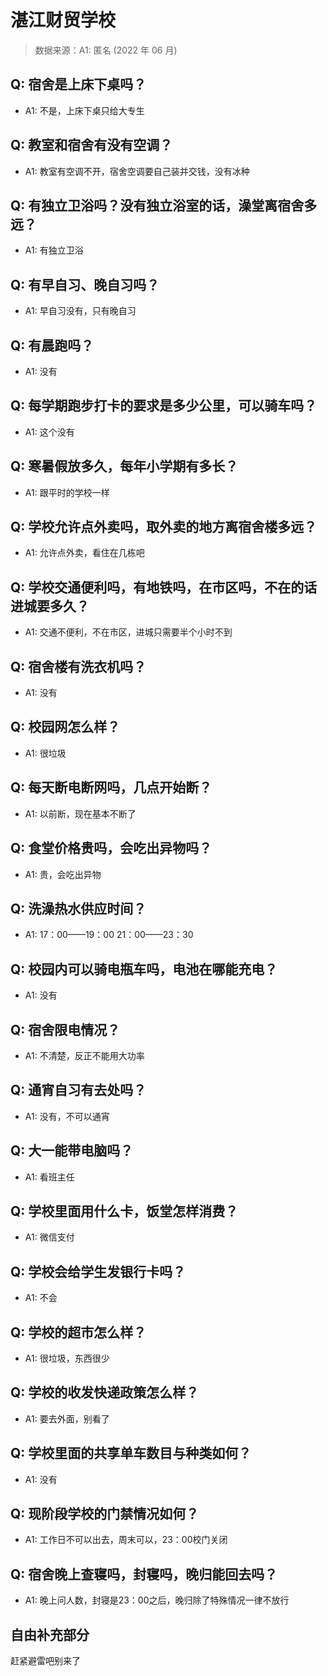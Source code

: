 # 湛江财贸学校

> 数据来源：A1: 匿名 (2022 年 06 月)

## Q: 宿舍是上床下桌吗？

- A1: 不是，上床下桌只给大专生

## Q: 教室和宿舍有没有空调？

- A1: 教室有空调不开，宿舍空调要自己装并交钱，没有冰种

## Q: 有独立卫浴吗？没有独立浴室的话，澡堂离宿舍多远？

- A1: 有独立卫浴

## Q: 有早自习、晚自习吗？

- A1: 早自习没有，只有晚自习

## Q: 有晨跑吗？

- A1: 没有

## Q: 每学期跑步打卡的要求是多少公里，可以骑车吗？

- A1: 这个没有

## Q: 寒暑假放多久，每年小学期有多长？

- A1: 跟平时的学校一样

## Q: 学校允许点外卖吗，取外卖的地方离宿舍楼多远？

- A1: 允许点外卖，看住在几栋吧

## Q: 学校交通便利吗，有地铁吗，在市区吗，不在的话进城要多久？

- A1: 交通不便利，不在市区，进城只需要半个小时不到

## Q: 宿舍楼有洗衣机吗？

- A1: 没有

## Q: 校园网怎么样？

- A1: 很垃圾

## Q: 每天断电断网吗，几点开始断？

- A1: 以前断，现在基本不断了

## Q: 食堂价格贵吗，会吃出异物吗？

- A1: 贵，会吃出异物

## Q: 洗澡热水供应时间？

- A1: 17：00——19：00       21：00——23：30

## Q: 校园内可以骑电瓶车吗，电池在哪能充电？

- A1: 没有

## Q: 宿舍限电情况？

- A1: 不清楚，反正不能用大功率

## Q: 通宵自习有去处吗？

- A1: 没有，不可以通宵

## Q: 大一能带电脑吗？

- A1: 看班主任

## Q: 学校里面用什么卡，饭堂怎样消费？

- A1: 微信支付

## Q: 学校会给学生发银行卡吗？

- A1: 不会

## Q: 学校的超市怎么样？

- A1: 很垃圾，东西很少

## Q: 学校的收发快递政策怎么样？

- A1: 要去外面，别看了

## Q: 学校里面的共享单车数目与种类如何？

- A1: 没有

## Q: 现阶段学校的门禁情况如何？

- A1: 工作日不可以出去，周末可以，23：00校门关闭

## Q: 宿舍晚上查寝吗，封寝吗，晚归能回去吗？

- A1: 晚上问人数，封寝是23：00之后，晚归除了特殊情况一律不放行

## 自由补充部分

赶紧避雷吧别来了
